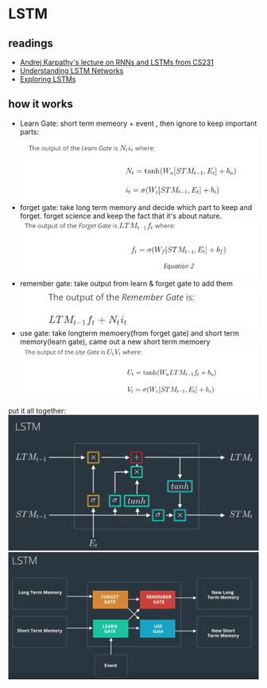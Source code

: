 # LSTM

## readings
- [Andrej Karpathy's lecture on RNNs and LSTMs from CS231](https://www.youtube.com/watch?v=iX5V1WpxxkY)
- [Understanding LSTM Networks](http://colah.github.io/posts/2015-08-Understanding-LSTMs/)
- [Exploring LSTMs](http://blog.echen.me/2017/05/30/exploring-lstms/)

## how it works
- Learn Gate: short term memeory + event , then ignore to keep important parts:
![alt text](./images/learn_gate.png "LSTM Learn Gate")
- forget gate: take long term memory and decide which part to keep and forget. forget science and keep the fact that it's about nature.
![alt text](./images/forget_gate.png "LSTM Forget Gate")
- remember gate: take output from learn & forget gate to add them
![alt text](./images/remember_gate.png "LSTM remember_gate")
- use gate: take longterm memoery(from forget gate) and short term memory(learn gate), came out a new short term memoery
![alt text](./images/user_gate.png "LSTM user_gate")


put it all together:
![alt text](./images/lstm_func.png "LSTM lstm_func")
![alt text](./images/lstm_diagram.png "LSTM lstm_diagram")
